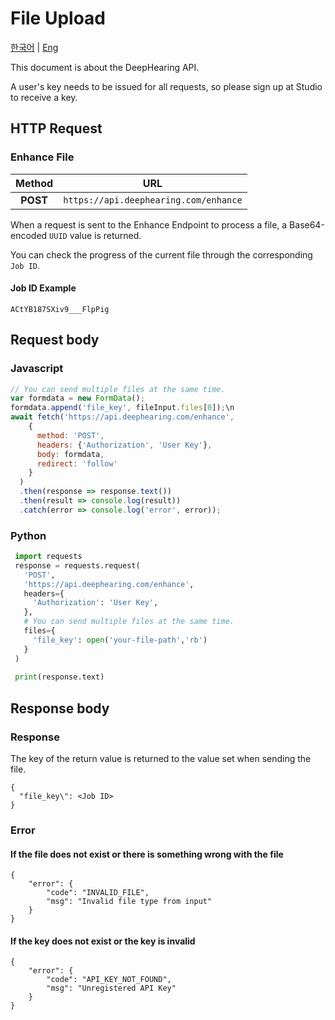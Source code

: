 # File Upload

[한국어](https://github.com/Deep-Hearing/dh-denoise-api/blob/main/FILE_UPLOAD/file-upload-ko.md) | [Eng](https://github.com/Deep-Hearing/dh-denoise-api/blob/main/FILE_UPLOAD/file-upload-en.md)

This document is about the DeepHearing API.

A user's key needs to be issued for all requests, so please sign up at Studio to receive a key.

## HTTP Request

### Enhance File

|Method|URL|
|:--:|:-:|
|**POST**|```https://api.deephearing.com/enhance```|

When a request is sent to the Enhance Endpoint to process a file, a Base64-encoded `UUID` value is returned.

You can check the progress of the current file through the corresponding `Job ID`.

#### Job ID Example

```jsonc
ACtYB187SXiv9___FlpPig
```

## Request body

### Javascript
```javascript
// You can send multiple files at the same time.
var formdata = new FormData();
formdata.append('file_key', fileInput.files[0]);\n
await fetch('https://api.deephearing.com/enhance',
    {
      method: 'POST',
      headers: {'Authorization', 'User Key'},
      body: formdata,
      redirect: 'follow'
    }
  )
  .then(response => response.text())
  .then(result => console.log(result))
  .catch(error => console.log('error', error));
 ```
 
### Python
 ```python
  import requests
  response = requests.request(
    'POST',
    'https://api.deephearing.com/enhance',
    headers={
      'Authorization': 'User Key',
    },
    # You can send multiple files at the same time.
    files={
      'file_key': open('your-file-path','rb')
    }
  )
  
  print(response.text)
```

## Response body

### Response

The key of the return value is returned to the value set when sending the file.

```
{
  "file_key\": <Job ID>
}
```


### Error

#### If the file does not exist or there is something wrong with the file
```
{
    "error": {
        "code": "INVALID_FILE",
        "msg": "Invalid file type from input"
    }
}
```

#### If the key does not exist or the key is invalid
```
{
    "error": {
        "code": "API_KEY_NOT_FOUND",
        "msg": "Unregistered API Key"
    }
}
```